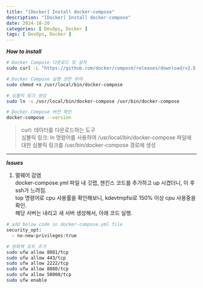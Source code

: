```yaml
---
title: "[Docker] Install docker-compose"
description: "[Docker] Install docker-compose"
date: 2024-10-20
categories: [ DevOps, Docker ]
tags: [ DevOps, Docker ]
---
```


***How to install***
```bash
# Docker Compose 다운로드 및 설치
sudo curl -L "https://github.com/docker/compose/releases/download/v2.5.0/docker-compose-$(uname -s)-$(uname -m)" -o /usr/local/bin/docker-compose

# Docker Compose 실행 권한 부여
sudo chmod +x /usr/local/bin/docker-compose

# 심볼릭 링크 생성
sudo ln -s /usr/local/bin/docker-compose /usr/bin/docker-compose

# Docker Compose 버전 확인
docker-compose --version
```
> curl: 데이터를 다운로드하는 도구  
> 심볼릭 링크: ln 명령어를 사용하여 /usr/local/bin/docker-compose 파일에 대한 심볼릭 링크를 /usr/bin/docker-compose 경로에 생성  

<hr>

***Issues***

1. 멀웨어 감염  
  docker-compose.yml 파일 내 깃랩, 젠킨스 코드를 추가하고 up 시켰더니, 이 후 ssh가 느려짐.  
  top 명령어로 cpu 사용률을 확인해보니, kdevtmpfsi로 150% 이상 cpu 사용중을 확인.  
  해당 서버는 내리고 새 서버 생성해서, 아래 코드 실행.  

```bash
# add below code in docker-compose.yml file
security_opt:
  - no-new-privileges:true

# 방화벽 포트 추가
sudo ufw allow 8081/tcp
sudo ufw allow 443/tcp
sudo ufw allow 2222/tcp
sudo ufw allow 8080/tcp
sudo ufw allow 50000/tcp
sudo ufw enable
```
